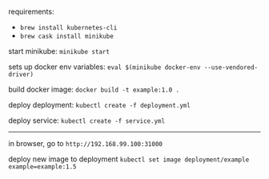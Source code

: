 requirements:
- `brew install kubernetes-cli`
- `brew cask install minikube`

start minikube: `minikube start`

sets up docker env variables: `eval $(minikube docker-env --use-vendored-driver)`

build docker image: `docker build -t example:1.0 .`

deploy deployment: `kubectl create -f deployment.yml`

deploy service: `kubectl create -f service.yml`

---
in browser, go to `http://192.168.99.100:31000`


deploy new image to deployment
`kubectl set image deployment/example example=example:1.5`
